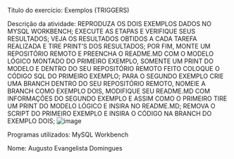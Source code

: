Título do exercício: Exemplos (TRIGGERS)

Descrição da atividade:
  REPRODUZA OS DOIS EXEMPLOS DADOS NO MYSQL WORKBENCH;
  EXECUTE AS ETAPAS E VERIFIQUE SEUS RESULTADOS;
  VEJA OS RESULTADOS OBTIDOS A CADA TAREFA REALIZADA E TIRE PRINT’S DOS RESULTADOS;
  POR FIM, MONTE UM REPOSITÓRIO REMOTO E PREENCHA O README.MD COM O MODELO LÓGICO MONTADO DO PRIMEIRO EXEMPLO, SOMENTE UM PRINT DO MODELO E DENTRO DO SEU REPOSITÓRIO REMOTO FEITO COLOQUE O CÓDIGO SQL DO PRIMEIRO EXEMPLO;
  PARA O SEGUNDO EXEMPLO CRIE UMA BRANCH DENTRO DO SEU REPOSITÓRIO REMOTO, NOMEIE A BRANCH COMO EXEMPLO DOIS, MODIFIQUE SEU README.MD COM INFORMAÇÕES DO SEGUNDO EXEMPLO E ASSIM COMO O PRIMEIRO TIRE UM PRINT DO MODELO LÓGICO E INSIRA NO README.MD;
  REMOVA O SCRIPT DO PRIMEIRO EXEMPLO E INSIRA O CÓDIGO NA BRANCH DO EXEMPLO DOIS;
  ![image](https://github.com/AugustoEvangelista/Exemplos-TRIGGERS-/assets/169067689/5d783165-be2c-44f0-b290-df7e268a67cd)


Programas utilizados: 
  MySQL Workbench
  
Nome:
  Augusto Evangelista Domingues
